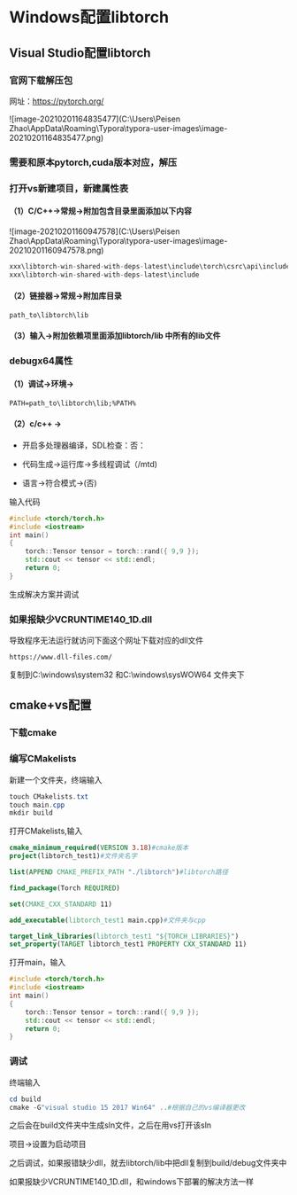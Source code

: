 # Windows配置libtorch

## Visual Studio配置libtorch

### 官网下载解压包 

网址：https://pytorch.org/

![image-20210201164835477](C:\Users\Peisen Zhao\AppData\Roaming\Typora\typora-user-images\image-20210201164835477.png)

### 需要和原本pytorch,cuda版本对应，解压

### 打开vs新建项目，新建属性表

#### （1）C/C++->常规->附加包含目录里面添加以下内容

![image-20210201160947578](C:\Users\Peisen Zhao\AppData\Roaming\Typora\typora-user-images\image-20210201160947578.png)

```c++
xxx\libtorch-win-shared-with-deps-latest\include\torch\csrc\api\include
xxx\libtorch-win-shared-with-deps-latest\include
```



#### （2）链接器->常规->附加库目录

```
path_to\libtorch\lib
```



#### 			（3）输入->附加依赖项里面添加libtorch/lib 中所有的lib文件

### debugx64属性

#### （1）调试->环境->

```
PATH=path_to\libtorch\lib;%PATH%
```

#### （2）c/c++ ->	

- 开启多处理器编译，SDL检查：否：
	
- 代码生成->运行库->多线程调试（/mtd)
	
- 语言->符合模式->(否)

输入代码

```c++
#include <torch/torch.h>
#include <iostream>
int main()
{
    torch::Tensor tensor = torch::rand({ 9,9 });
    std::cout << tensor << std::endl;
    return 0;
}
```

生成解决方案并调试

### 如果报缺少VCRUNTIME140_1D.dll

导致程序无法运行就访问下面这个网址下载对应的dll文件

```http
https://www.dll-files.com/
```

复制到C:\windows\system32 和C:\windows\sysWOW64 文件夹下



## cmake+vs配置

### 下载cmake

### 编写CMakelists 

新建一个文件夹，终端输入

```powershell
touch CMakelists.txt
touch main.cpp
mkdir build
```

打开CMakelists,输入

```cmake
cmake_minimum_required(VERSION 3.18)#cmake版本
project(libtorch_test1)#文件夹名字

list(APPEND CMAKE_PREFIX_PATH "./libtorch")#libtorch路径

find_package(Torch REQUIRED)

set(CMAKE_CXX_STANDARD 11)

add_executable(libtorch_test1 main.cpp)#文件夹与cpp

target_link_libraries(libtorch_test1 "${TORCH_LIBRARIES}")
set_property(TARGET libtorch_test1 PROPERTY CXX_STANDARD 11)
```

打开main，输入

```c++
#include <torch/torch.h>
#include <iostream>
int main()
{
	torch::Tensor tensor = torch::rand({ 9,9 });
	std::cout << tensor << std::endl;
    return 0;
}
```

### 调试

终端输入

```powershell
cd build
cmake -G"visual studio 15 2017 Win64" ..#根据自己的vs编译器更改
```

之后会在build文件夹中生成sln文件，之后在用vs打开该sln

项目->设置为启动项目

之后调试，如果报错缺少dll，就去libtorch/lib中把dll复制到build/debug文件夹中

如果报缺少VCRUNTIME140_1D.dll，和windows下部署的解决方法一样